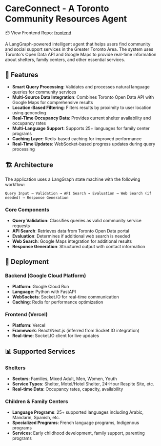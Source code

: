 # CareConnect - A Toronto Community Resources Agent

📦 View Frontend Repo: [frontend](https://github.com/gloriaduan/carebridge-langgraph-frontend)

A LangGraph-powered intelligent agent that helps users find community and social support services in the Greater Toronto Area. The system uses Toronto's Open Data API and Google Maps to provide real-time information about shelters, family centers, and other essential services.

## 🌟 Features

- **Smart Query Processing**: Validates and processes natural language queries for community services
- **Multi-Source Data Integration**: Combines Toronto Open Data API with Google Maps for comprehensive results
- **Location-Based Filtering**: Filters results by proximity to user location using geocoding
- **Real-Time Occupancy Data**: Provides current shelter availability and occupancy rates
- **Multi-Language Support**: Supports 25+ languages for family center programs
- **Caching Layer**: Redis-based caching for improved performance
- **Real-Time Updates**: WebSocket-based progress updates during query processing

## 🏗️ Architecture

The application uses a LangGraph state machine with the following workflow:

```
Query Input → Validation → API Search → Evaluation → Web Search (if needed) → Response Generation
```

### Core Components

- **Query Validation**: Classifies queries as valid community service requests
- **API Search**: Retrieves data from Toronto Open Data portal
- **Evaluation**: Determines if additional web search is needed
- **Web Search**: Google Maps integration for additional results
- **Response Generation**: Structured output with contact information

## 🚀 Deployment

### Backend (Google Cloud Platform)
- **Platform**: Google Cloud Run
- **Language**: Python with FastAPI
- **WebSockets**: Socket.IO for real-time communication
- **Caching**: Redis for performance optimization

### Frontend (Vercel)
- **Platform**: Vercel
- **Framework**: React/Next.js (inferred from Socket.IO integration)
- **Real-time**: Socket.IO client for live updates

## 📊 Supported Services

### Shelters
- **Sectors**: Families, Mixed Adult, Men, Women, Youth
- **Service Types**: Shelter, Motel/Hotel Shelter, 24-Hour Respite Site, etc.
- **Real-time Data**: Occupancy rates, capacity, availability

### Children & Family Centers
- **Language Programs**: 25+ supported languages including Arabic, Mandarin, Spanish, etc.
- **Specialized Programs**: French language programs, Indigenous programs
- **Services**: Early childhood development, family support, parenting programs
